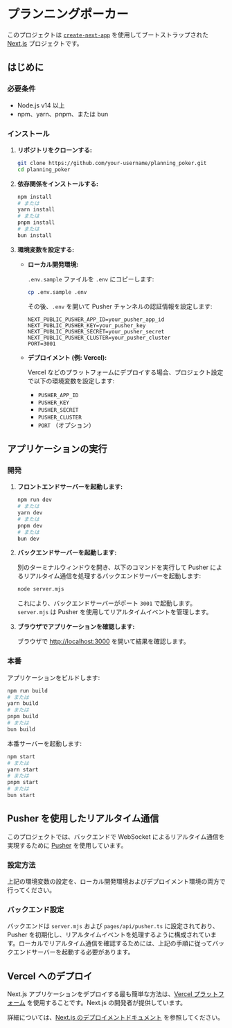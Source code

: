 # プランニングポーカー

このプロジェクトは [`create-next-app`](https://nextjs.org/docs/app/api-reference/cli/create-next-app) を使用してブートストラップされた [Next.js](https://nextjs.org) プロジェクトです。

## はじめに

### 必要条件

- Node.js v14 以上
- npm、yarn、pnpm、または bun

### インストール

1. **リポジトリをクローンする:**

   ```bash
   git clone https://github.com/your-username/planning_poker.git
   cd planning_poker
   ```

2. **依存関係をインストールする:**

   ```bash
   npm install
   # または
   yarn install
   # または
   pnpm install
   # または
   bun install
   ```

3. **環境変数を設定する:**

   - **ローカル開発環境:**

     `.env.sample` ファイルを `.env` にコピーします:

     ```bash
     cp .env.sample .env
     ```

     その後、`.env` を開いて Pusher チャンネルの認証情報を設定します:

     ```
     NEXT_PUBLIC_PUSHER_APP_ID=your_pusher_app_id
     NEXT_PUBLIC_PUSHER_KEY=your_pusher_key
     NEXT_PUBLIC_PUSHER_SECRET=your_pusher_secret
     NEXT_PUBLIC_PUSHER_CLUSTER=your_pusher_cluster
     PORT=3001
     ```

   - **デプロイメント (例: Vercel):**

     Vercel などのプラットフォームにデプロイする場合、プロジェクト設定で以下の環境変数を設定します:

     - `PUSHER_APP_ID`
     - `PUSHER_KEY`
     - `PUSHER_SECRET`
     - `PUSHER_CLUSTER`
     - `PORT` （オプション）

## アプリケーションの実行

### 開発

1. **フロントエンドサーバーを起動します:**

   ```bash
   npm run dev
   # または
   yarn dev
   # または
   pnpm dev
   # または
   bun dev
   ```

2. **バックエンドサーバーを起動します:**

   別のターミナルウィンドウを開き、以下のコマンドを実行して Pusher によるリアルタイム通信を処理するバックエンドサーバーを起動します:

   ```bash
   node server.mjs
   ```

   これにより、バックエンドサーバーがポート `3001` で起動します。`server.mjs` は Pusher を使用してリアルタイムイベントを管理します。

3. **ブラウザでアプリケーションを確認します:**

   ブラウザで [http://localhost:3000](http://localhost:3000) を開いて結果を確認します。

### 本番

アプリケーションをビルドします:

```bash
npm run build
# または
yarn build
# または
pnpm build
# または
bun build
```

本番サーバーを起動します:

```bash
npm start
# または
yarn start
# または
pnpm start
# または
bun start
```

## Pusher を使用したリアルタイム通信

このプロジェクトでは、バックエンドで WebSocket によるリアルタイム通信を実現するために [Pusher](https://pusher.com/) を使用しています。

### 設定方法

上記の環境変数の設定を、ローカル開発環境およびデプロイメント環境の両方で行ってください。

### バックエンド設定

バックエンドは `server.mjs` および `pages/api/pusher.ts` に設定されており、Pusher を初期化し、リアルタイムイベントを処理するように構成されています。ローカルでリアルタイム通信を確認するためには、上記の手順に従ってバックエンドサーバーを起動する必要があります。

## Vercel へのデプロイ

Next.js アプリケーションをデプロイする最も簡単な方法は、[Vercel プラットフォーム](https://vercel.com/new?utm_medium=default-template&filter=next.js&utm_source=create-next-app&utm_campaign=create-next-app-readme) を使用することです。Next.js の開発者が提供しています。

詳細については、[Next.js のデプロイメントドキュメント](https://nextjs.org/docs/app/building-your-application/deploying) を参照してください。
